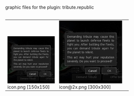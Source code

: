 graphic files for the plugin: tribute.republic<br>
<br>
<table>
	<tr valign="bottom">
		<td><a href="https://github.com/zuckung/endless-sky-plugins/blob/main/myplugins/tribute.republic/icon.png"><img src="https://raw.githubusercontent.com/zuckung/endless-sky-plugins/refs/heads/main/myplugins/tribute.republic/icon.png" width="150" height="150"></a><br>
		icon.png [150x150]</td>
		<td><a href="https://github.com/zuckung/endless-sky-plugins/blob/main/myplugins/tribute.republic/icon@2x.png"><img src="https://raw.githubusercontent.com/zuckung/endless-sky-plugins/refs/heads/main/myplugins/tribute.republic/icon@2x.png" height="200"></a><br>
		icon@2x.png [300x300]</td>
		<td></td>
	</tr>
</table>
